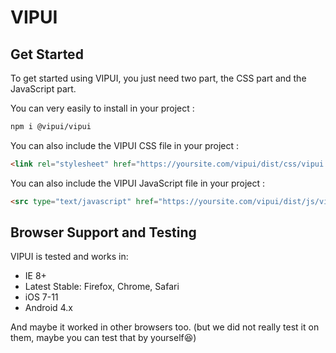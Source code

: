 # VIPUI

Get Started
-----------
To get started using VIPUI, you just need two part, the CSS part and the JavaScript part.

You can very easily to install in your project :

```html
npm i @vipui/vipui
```

You can also include the VIPUI CSS file in your project :

```html
<link rel="stylesheet" href="https://yoursite.com/vipui/dist/css/vipui.css">
```

You can also include the VIPUI JavaScript file in your project :

```html
<src type="text/javascript" href="https://yoursite.com/vipui/dist/js/vipui.js"></script>
```

Browser Support and Testing
---------------------------

VIPUI is tested and works in:

* IE 8+
* Latest Stable: Firefox, Chrome, Safari
* iOS 7-11
* Android 4.x

And maybe it worked in other browsers too. 
(but we did not really test it on them, maybe you can test that by yourself:laughing:)